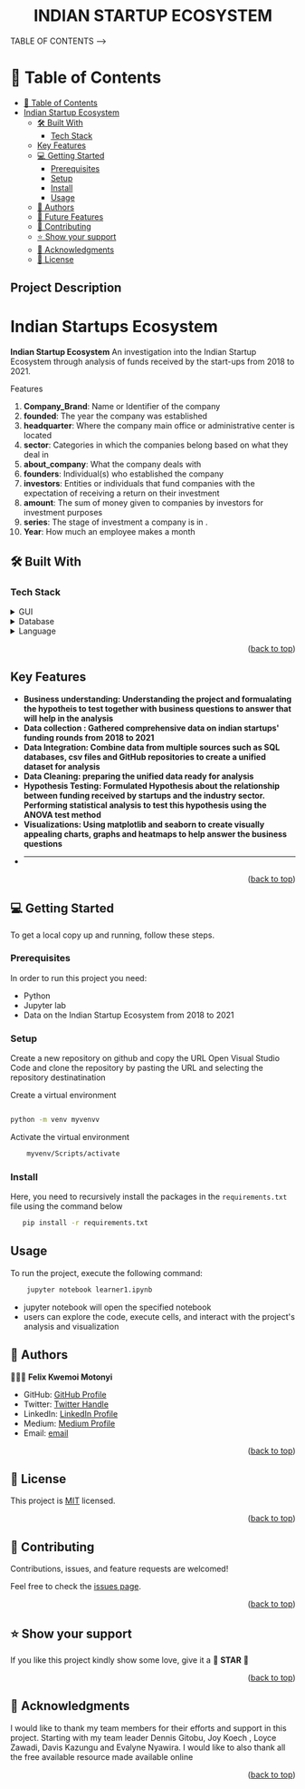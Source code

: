 <a name="readme-top"></a>

<div align="center">
  <h1><b>INDIAN STARTUP ECOSYSTEM</b></h1>
</div>


 TABLE OF CONTENTS -->

# 📗 Table of Contents

- [📗 Table of Contents](#-table-of-contents)
- [Indian Startup Ecosystem ](#indian-startup-ecosystem-)
  - [🛠 Built With ](#-built-with-)
    - [Tech Stack ](#tech-stack-)
  - [Key Features ](#key-features-)
  - [💻 Getting Started ](#-getting-started-)
    - [Prerequisites](#prerequisites)
    - [Setup](#setup)
    - [Install](#install)
    - [Usage](#usage)
  - [👥 Authors ](#-authors-)
  - [🔭 Future Features ](#-future-features-)
  - [🤝 Contributing ](#-contributing-)
  - [⭐️ Show your support ](#️-show-your-support-)
  - [🙏 Acknowledgments ](#-acknowledgments-)
  - [📝 License ](#-license-)
## Project Description
<!-- PROJECT DESCRIPTION -->

# Indian Startups Ecosystem <a name="about-project"></a>

**Indian Startup Ecosystem** An investigation into the Indian Startup Ecosystem through analysis of funds received by the start-ups from 2018 to 2021.

Features
1. **Company_Brand**: Name or Identifier of the company
2. **founded**: The year the company was established
3. **headquarter**: Where the company main office or administrative center is located
4. **sector**: Categories in which the companies belong based on what they deal in
5. **about_company**: What the company deals with
6. **founders**: Individual(s) who established the company
7. **investors**: Entities or individuals that fund companies with the expectation of receiving a return on their investment
8. **amount**: The sum of money given to companies by investors for investment purposes
9. **series**: The stage of investment a company is in .
10. **Year**: How much an employee makes a month

## 🛠 Built With <a name="built-with"></a>

### Tech Stack <a name="tech-stack"></a>

<details>
  <summary>GUI</summary>
  <ul>
    <li><a href="">Streamlit</a></li>
  </ul>
</details>

<details>
<summary>Database</summary>
  <ul>
    <li><a href="">Microsoft SQL Server</a></li>
  </ul>
</details>

<details>
<summary>Language</summary>
  <ul>
    <li><a href="">Python</a></li>
  </ul>
</details>

<p align="right">(<a href="#readme-top">back to top</a>)</p>

<!-- Features -->

## Key Features <a name="key-features"></a>

- **Business understanding: Understanding the project and formualating the hypotheis to test together with business questions to answer that will help in the analysis**
- **Data collection : Gathered comprehensive data on indian startups' funding rounds from 2018 to 2021**
- **Data Integration: Combine data from multiple sources such as SQL databases, csv files and GitHub repositories to create a unified dataset for analysis**
- **Data Cleaning: preparing the unified data ready for analysis**
- **Hypothesis Testing: Formulated Hypothesis about the relationship between funding received by startups and the industry sector. Performing statistical analysis to test this hypothesis using the ANOVA test method**
- **Visualizations: Using matplotlib and seaborn to create visually appealing charts, graphs and heatmaps to help answer the business questions**
- ****


<p align="right">(<a href="#readme-top">back to top</a>)</p>


<!-- GETTING STARTED -->

## 💻 Getting Started <a name="getting-started"></a>


To get a local copy up and running, follow these steps.

### Prerequisites

In order to run this project you need:

- Python
- Jupyter lab
-  Data on the Indian Startup Ecosystem from 2018 to 2021


### Setup

Create a new repository on github and copy the URL
Open Visual Studio Code and clone the repository by pasting the URL and selecting the repository destinatination

Create a virtual environment

```sh

python -m venv myvenvv

```

Activate the virtual environment

```sh
    myvenv/Scripts/activate
```


### Install

Here, you need to recursively install the packages in the `requirements.txt` file using the command below 

```sh
   pip install -r requirements.txt
```
## Usage
To run the project, execute the following command:
```sh
    jupyter notebook learner1.ipynb

```
- jupyter notebook will open the specified notebook
- users can explore the code, execute cells, and interact with the project's analysis and visualization

<!-- AUTHORS -->

## 👥 Authors <a name="authors"></a>

🕵🏽‍♀️ **Felix Kwemoi Motonyi**

- GitHub: [GitHub Profile](https://github.com/Felo10coder/git-and-github)
- Twitter: [Twitter Handle](https://x.com/Felo109?t=QQ7Gv-Lj-t6EyLIxYaJFGg&s=09)
- LinkedIn: [LinkedIn Profile](https://www.linkedin.com/in/felo10)
- Medium: [Medium Profile]()
- Email: [email](felixkwemoi7@gmail.com)
<p align="right">(<a href="#readme-top">back to top</a>)</p>



<!-- LICENSE -->

## 📝 License <a name="license"></a>

This project is [MIT](./LICENSE) licensed.

<p align="right">(<a href="#readme-top">back to top</a>)</p>

<!-- CONTRIBUTING -->

## 🤝 Contributing <a name="contributing"></a>

Contributions, issues, and feature requests are welcomed!

Feel free to check the [issues page](../../issues/).

<p align="right">(<a href="#readme-top">back to top</a>)</p>

<!-- SUPPORT -->

## ⭐️ Show your support <a name="support"></a>

If you like this project kindly show some love, give it a 🌟 **STAR** 🌟

<p align="right">(<a href="#readme-top">back to top</a>)</p>

<!-- ACKNOWLEDGEMENTS -->

## 🙏 Acknowledgments <a name="acknowledgements"></a>
I would like to thank my team members for their efforts and support in this project. Starting with my team leader Dennis Gitobu, Joy Koech , Loyce Zawadi, Davis Kazungu and Evalyne Nyawira.
I would like to also thank all the free available resource made available online

<p align="right">(<a href="#readme-top">back to top</a>)</p>
